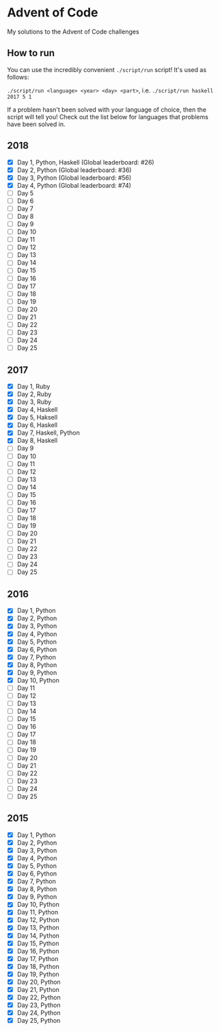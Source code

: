 # Advent of Code

My solutions to the Advent of Code challenges

## How to run

You can use the incredibly convenient `./script/run` script! It's used as follows:

`./script/run <language> <year> <day> <part>`, i.e. `./script/run haskell 2017 5 1`

If a problem hasn't been solved with your language of choice, then the script will tell you! Check out the list below for languages that problems have been solved in.

## 2018

- [x] Day 1, Python, Haskell (Global leaderboard: #26)
- [x] Day 2, Python (Global leaderboard: #36)
- [x] Day 3, Python (Global leaderboard: #56)
- [x] Day 4, Python (Global leaderboard: #74)
- [ ] Day 5
- [ ] Day 6
- [ ] Day 7
- [ ] Day 8
- [ ] Day 9
- [ ] Day 10
- [ ] Day 11
- [ ] Day 12
- [ ] Day 13
- [ ] Day 14
- [ ] Day 15
- [ ] Day 16
- [ ] Day 17
- [ ] Day 18
- [ ] Day 19
- [ ] Day 20
- [ ] Day 21
- [ ] Day 22
- [ ] Day 23
- [ ] Day 24
- [ ] Day 25

## 2017

- [x] Day 1, Ruby
- [x] Day 2, Ruby
- [x] Day 3, Ruby
- [x] Day 4, Haskell
- [x] Day 5, Haksell
- [x] Day 6, Haskell
- [x] Day 7, Haskell, Python
- [x] Day 8, Haskell
- [ ] Day 9
- [ ] Day 10
- [ ] Day 11
- [ ] Day 12
- [ ] Day 13
- [ ] Day 14
- [ ] Day 15
- [ ] Day 16
- [ ] Day 17
- [ ] Day 18
- [ ] Day 19
- [ ] Day 20
- [ ] Day 21
- [ ] Day 22
- [ ] Day 23
- [ ] Day 24
- [ ] Day 25

## 2016

- [x] Day 1, Python
- [x] Day 2, Python
- [x] Day 3, Python
- [x] Day 4, Python
- [x] Day 5, Python
- [x] Day 6, Python
- [x] Day 7, Python
- [x] Day 8, Python
- [x] Day 9, Python
- [x] Day 10, Python
- [ ] Day 11
- [ ] Day 12
- [ ] Day 13
- [ ] Day 14
- [ ] Day 15
- [ ] Day 16
- [ ] Day 17
- [ ] Day 18
- [ ] Day 19
- [ ] Day 20
- [ ] Day 21
- [ ] Day 22
- [ ] Day 23
- [ ] Day 24
- [ ] Day 25

## 2015

- [x] Day 1, Python
- [x] Day 2, Python
- [x] Day 3, Python
- [x] Day 4, Python
- [x] Day 5, Python
- [x] Day 6, Python
- [x] Day 7, Python
- [x] Day 8, Python
- [x] Day 9, Python
- [x] Day 10, Python
- [x] Day 11, Python
- [x] Day 12, Python
- [x] Day 13, Python
- [x] Day 14, Python
- [x] Day 15, Python
- [x] Day 16, Python
- [x] Day 17, Python
- [x] Day 18, Python
- [x] Day 19, Python
- [x] Day 20, Python
- [x] Day 21, Python
- [x] Day 22, Python
- [x] Day 23, Python
- [x] Day 24, Python
- [x] Day 25, Python
